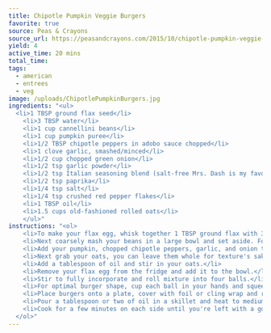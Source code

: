 ```yaml
---
title: Chipotle Pumpkin Veggie Burgers
favorite: true
source: Peas & Crayons
source_url: https://peasandcrayons.com/2015/10/chipotle-pumpkin-veggie-burgers.html
yield: 4
active_time: 20 mins
total_time:
tags:
  - american
  - entrees
  - veg
image: /uploads/ChipotlePumpkinBurgers.jpg
ingredients: "<ul>
  <li>1 TBSP ground flax seed</li>
	<li>3 TBSP water</li>
	<li>1 cup cannellini beans</li>
	<li>1 cup pumpkin puree</li>
	<li>1/2 TBSP chipotle peppers in adobo sauce chopped</li>
	<li>1 clove garlic, smashed/minced</li>
	<li>1/2 cup chopped green onion</li>
	<li>1/2 tsp garlic powder</li>
	<li>1/2 tsp Italian seasoning blend (salt-free Mrs. Dash is my favorite)</li>
	<li>1/2 tsp paprika</li>
	<li>1/4 tsp salt</li>
	<li>1/4 tsp crushed red pepper flakes</li>
	<li>1 TBSP oil</li>
	<li>1.5 cups old-fashioned rolled oats</li>
	</ul>"
instructions: "<ol>
	<li>To make your flax egg, whisk together 1 TBSP ground flax with 3 TBSP water and pop it in the fridge to set.</li>
	<li>Next coarsely mash your beans in a large bowl and set aside. For added texture, you can leave some of the beans in tact.
	<li>Add your pumpkin, chopped chipotle peppers, garlic, and onion to the beans and season with your Italian seasoning blend, salt, garlic powder, paprika and red pepper flakes, then stir to coat.</li>
	<li>Next grab your oats, you can leave them whole for texture's sake, chop them, or pulse them in a blender/processor. I usually go with the latter when photographing my burgers since they make a prettier patty - but all three options are delicious so go with whichever method you prefer!</li>
	<li>Add a tablespoon of oil and stir in your oats.</li>
	<li>Remove your flax egg from the fridge and add it to the bowl.</li>
	<li>Stir to fully incorporate and roll mixture into four balls.</li>
	<li>For optimal burger shape, cup each ball in your hands and squeeze tightly, rotating as you gently, but firmly, press it into a disc.
	<li>Place burgers onto a plate, cover with foil or cling wrap and refrigerate as you prep your buns (or lettuce wraps!) and toppings. This will give them a little while to set. You can even leave them overnight and cook them up the following day. I often make one after 15-30 minutes of chill time and cook up the rest the following day.</li>
	<li>Pour a tablespoon or two of oil in a skillet and heat to medium-high, so the burgers sizzle when you add them to the pan!</li>
	<li>Cook for a few minutes on each side until you're left with a golden crust. and a warm center. Repeat for each burger, or cook two at once if you have a big enough pan! I'd skip crowding all four together just because they're a pain to flip when all up in eachother's business. A tip for perfectly shaped veggie burgers? While sizzling away in the skillet, I use my spatula to gently nudge the sides of each patty and help form the sides into a perfect disc. Works like a charm!</li>
  </ol>"
---
```

